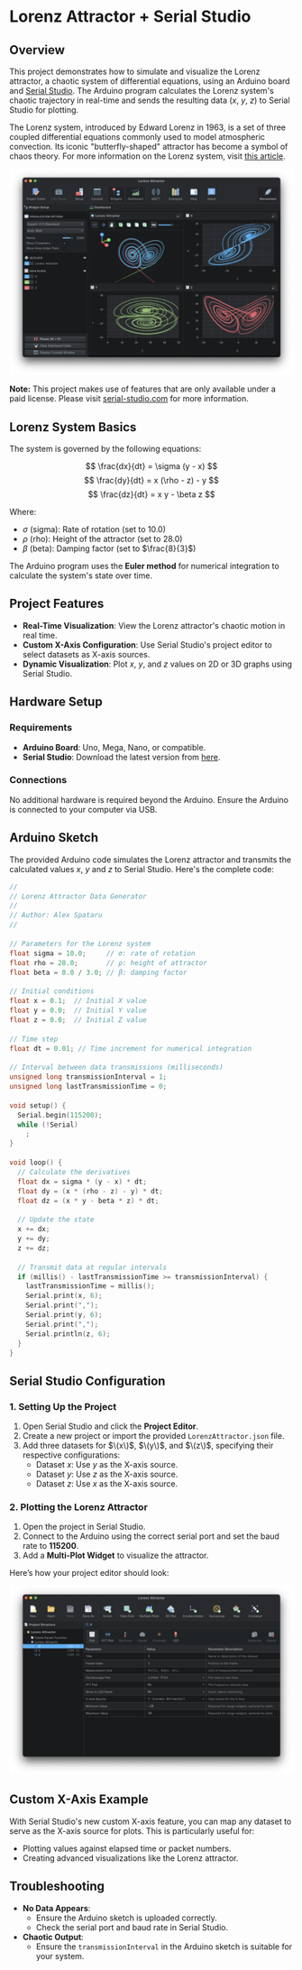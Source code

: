 # **Lorenz Attractor + Serial Studio**

## **Overview**

This project demonstrates how to simulate and visualize the Lorenz attractor, a chaotic system of differential equations, using an Arduino board and [Serial Studio](https://serial-studio.github.io/). The Arduino program calculates the Lorenz system's chaotic trajectory in real-time and sends the resulting data ($x$, $y$, $z$) to Serial Studio for plotting.

The Lorenz system, introduced by Edward Lorenz in 1963, is a set of three coupled differential equations commonly used to model atmospheric convection. Its iconic "butterfly-shaped" attractor has become a symbol of chaos theory. For more information on the Lorenz system, visit [this article](https://marksmath.org/visualization/LorenzExperiment/).

![Lorenz Attractor in Serial Studio](doc/screenshot.png)

**Note:** This project makes use of features that are only available under a paid license. Please visit [serial-studio.com](https://serial-studio.com/) for more information.

## **Lorenz System Basics**

The system is governed by the following equations:

$$
\frac{dx}{dt} = \sigma (y - x)
$$
$$
\frac{dy}{dt} = x (\rho - z) - y
$$
$$
\frac{dz}{dt} = x y - \beta z
$$

Where:
- $\sigma$ (sigma): Rate of rotation (set to $10.0$)
- $\rho$ (rho): Height of the attractor (set to $28.0$)
- $\beta$ (beta): Damping factor (set to $\frac{8}{3}$)

The Arduino program uses the **Euler method** for numerical integration to calculate the system's state over time.

## **Project Features**

- **Real-Time Visualization**: View the Lorenz attractor's chaotic motion in real time.
- **Custom X-Axis Configuration**: Use Serial Studio's project editor to select datasets as X-axis sources.
- **Dynamic Visualization**: Plot $x$, $y$, and $z$ values on 2D or 3D graphs using Serial Studio.

## **Hardware Setup**

### **Requirements**
- **Arduino Board**: Uno, Mega, Nano, or compatible.
- **Serial Studio**: Download the latest version from [here](https://serial-studio.github.io/).

### **Connections**
No additional hardware is required beyond the Arduino. Ensure the Arduino is connected to your computer via USB.

## **Arduino Sketch**

The provided Arduino code simulates the Lorenz attractor and transmits the calculated values $x$, $y$ and $z$ to Serial Studio. Here's the complete code:

```cpp
//
// Lorenz Attractor Data Generator
//
// Author: Alex Spataru
//

// Parameters for the Lorenz system
float sigma = 10.0;     // σ: rate of rotation
float rho = 28.0;       // ρ: height of attractor
float beta = 8.0 / 3.0; // β: damping factor

// Initial conditions
float x = 0.1;  // Initial X value
float y = 0.0;  // Initial Y value
float z = 0.0;  // Initial Z value

// Time step
float dt = 0.01; // Time increment for numerical integration

// Interval between data transmissions (milliseconds)
unsigned long transmissionInterval = 1;
unsigned long lastTransmissionTime = 0;

void setup() {
  Serial.begin(115200);
  while (!Serial)
    ;
}

void loop() {
  // Calculate the derivatives
  float dx = sigma * (y - x) * dt;
  float dy = (x * (rho - z) - y) * dt;
  float dz = (x * y - beta * z) * dt;

  // Update the state
  x += dx;
  y += dy;
  z += dz;

  // Transmit data at regular intervals
  if (millis() - lastTransmissionTime >= transmissionInterval) {
    lastTransmissionTime = millis();
    Serial.print(x, 6);
    Serial.print(",");
    Serial.print(y, 6);
    Serial.print(",");
    Serial.println(z, 6);
  }
}
```

## **Serial Studio Configuration**

### **1. Setting Up the Project**

1. Open Serial Studio and click the **Project Editor**.
2. Create a new project or import the provided `LorenzAttractor.json` file.
4. Add three datasets for $\(x\)$, $\(y\)$, and $\(z\)$, specifying their respective configurations:
   - Dataset $x$: Use $y$ as the X-axis source.
   - Dataset $y$: Use $z$ as the X-axis source.
   - Dataset $z$: Use $x$ as the X-axis source.

### **2. Plotting the Lorenz Attractor**

1. Open the project in Serial Studio.
2. Connect to the Arduino using the correct serial port and set the baud rate to **115200**.
3. Add a **Multi-Plot Widget** to visualize the attractor.

Here’s how your project editor should look:

![Serial Studio Project Setup](doc/project-setup.png)

## **Custom X-Axis Example**

With Serial Studio's new custom X-axis feature, you can map any dataset to serve as the X-axis source for plots. This is particularly useful for:
- Plotting values against elapsed time or packet numbers.
- Creating advanced visualizations like the Lorenz attractor.

## **Troubleshooting**

- **No Data Appears**:
  - Ensure the Arduino sketch is uploaded correctly.
  - Check the serial port and baud rate in Serial Studio.
- **Chaotic Output**:
  - Ensure the `transmissionInterval` in the Arduino sketch is suitable for your system.
